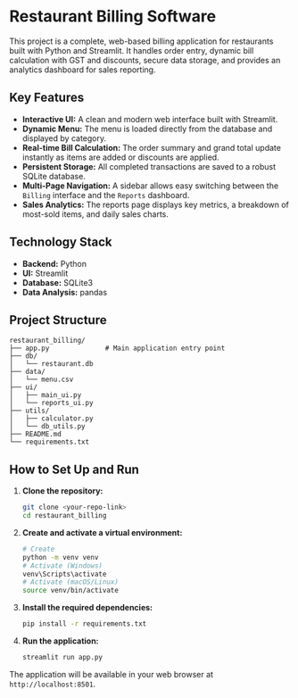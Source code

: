 # Restaurant Billing Software

This project is a complete, web-based billing application for restaurants built with Python and Streamlit. It handles order entry, dynamic bill calculation with GST and discounts, secure data storage, and provides an analytics dashboard for sales reporting.

## Key Features

- **Interactive UI:** A clean and modern web interface built with Streamlit.
- **Dynamic Menu:** The menu is loaded directly from the database and displayed by category.
- **Real-time Bill Calculation:** The order summary and grand total update instantly as items are added or discounts are applied.
- **Persistent Storage:** All completed transactions are saved to a robust SQLite database.
- **Multi-Page Navigation:** A sidebar allows easy switching between the `Billing` interface and the `Reports` dashboard.
- **Sales Analytics:** The reports page displays key metrics, a breakdown of most-sold items, and daily sales charts.

## Technology Stack

- **Backend:** Python
- **UI:** Streamlit
- **Database:** SQLite3
- **Data Analysis:** pandas

## Project Structure
```
restaurant_billing/
├── app.py              # Main application entry point
├── db/
│   └── restaurant.db
├── data/
│   └── menu.csv
├── ui/
│   ├── main_ui.py
│   └── reports_ui.py
├── utils/
│   ├── calculator.py
│   └── db_utils.py
├── README.md
└── requirements.txt
```

## How to Set Up and Run

1.  **Clone the repository:**
    ```sh
    git clone <your-repo-link>
    cd restaurant_billing
    ```

2.  **Create and activate a virtual environment:**
    ```sh
    # Create
    python -m venv venv
    # Activate (Windows)
    venv\Scripts\activate
    # Activate (macOS/Linux)
    source venv/bin/activate
    ```

3.  **Install the required dependencies:**
    ```sh
    pip install -r requirements.txt
    ```

4.  **Run the application:**
    ```sh
    streamlit run app.py
    ```

The application will be available in your web browser at `http://localhost:8501`.
